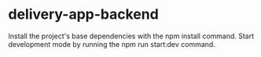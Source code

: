 # delivery-app-backend

Install the project's base dependencies with the npm install command.
Start development mode by running the npm run start:dev command.
